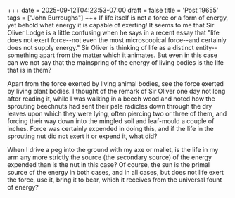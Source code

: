 +++
date = 2025-09-12T04:23:53-07:00
draft = false
title = 'Post 19655'
tags = ["John Burroughs"]
+++
If life itself is not a force or a form of energy, yet behold what energy it is capable of exerting! It seems to me that Sir Oliver Lodge is a little confusing when he says in a recent essay that "life does not exert force--not even the most microscopical force--and certainly does not supply energy." Sir Oliver is thinking of life as a distinct entity--something apart from the matter which it animates. But even in this case can we not say that the mainspring of the energy of living bodies is the life that is in them?

Apart from the force exerted by living animal bodies, see the force exerted by living plant bodies. I thought of the remark of Sir Oliver one day not long after reading it, while I was walking in a beech wood and noted how the sprouting beechnuts had sent their pale radicles down through the dry leaves upon which they were lying, often piercing two or three of them, and forcing their way down into the mingled soil and leaf-mould a couple of inches. Force was certainly expended in doing this, and if the life in the sprouting nut did not exert it or expend it, what did?

When I drive a peg into the ground with my axe or mallet, is the life in my arm any more strictly the source (the secondary source) of the energy expended than is the nut in this case? Of course, the sun is the primal source of the energy in both cases, and in all cases, but does not life exert the force, use it, bring it to bear, which it receives from the universal fount of energy?
